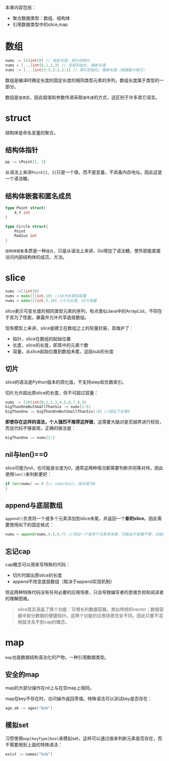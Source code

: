本章内容包括：

- 聚合数据类型：数组、结构体
- 引用数据类型中的slice,map

# 数组
```go
nums := [4]int{0} // 指定长度，部分初始化
nums = [...]int{0,1,2,3} // 全部初始化，推断长度
nums := [...]int{3:3,2:2,1:1} // 索引初始化，推断长度（根据最大索引）
```
数组是编译时确定长度的固定长度的相同类型元素的序列，数组长度属于类型的一部分。

数组是`值类型`，因此赋值和参数传递采取`值传递`的方式，这区别于许多其它语言。

# struct
结构体是命名变量的聚合。

## 结构体指针
```go
pp := &Point{1, 2}
```
从语法上来讲`Point{1, 2}`只是一个值，而不是变量，不具备内存地址。因此这是一个语法糖。

## 结构体嵌套和匿名成员
```go
type Point struct{
    X,Y int
}

type Circle struct{
    Point
    Radius int
}
```
`结构体嵌套`本质是一种`组合`，只是从语法上来讲，Go增加了语法糖，使外部能直接访问内部结构体的成员、方法。

# slice
```go
nums :=[]int{0}
nums = make([]int,10) //10为长度和容量
nums = make([]int,5,10) //5为长度，10为容量
```
slice表示可变长度的相同类型元素的序列，有点类似Java中的ArrayList，不同在于其为了性能，暴露并允许共享底层数组。

现有模型上来讲，slice是建立在数组之上的轻量封装，其维护了：

- 指针，slice在数组的起始位置
- 长度，slice的长度，即其中的元素个数
- 容量，从slice起始位置到数组末尾，这段sub的长度

## 切片
slice的语法是Python版本的简化版，不支持step和负数索引。

切片允许超出原slice的长度，但不可超过容量：
```go
nums := [10]int{0,1,2,3,4,5,6,7,8,9}
bigThanOneButSmallThanSix := nums[2:6]
bigThanOne := bigThanOneButSmallThanSix[:8] //超出了长度4
```
**即使存在这样的语法，个人强烈不推荐这样做**，这需要大脑对是否越界进行校验，而且代码不够直观，正确的做法是：
```go
bigThanOne := nums[2:]
```

## nil与len()==0
slice可能为nil，也可能是长度为0，通常这两种情况都需要判断并同等对待，因此使用`len()`来判断更好：
```go
if len(nums) == 0 {// nums为nil，或长度为0
}
```

## append与底层数组
`append()`负责将一个或多个元素添加到slice末尾，并返回一个**新的slice**。因此需要使用如下的固定格式：
```go
nums = append(nums,4,5,6,7) //添加一个或多个元素至末尾，可能由于容量不够，对底层数组进行扩容。
```

## 忘记cap
cap概念可以用来写特殊的代码：

- 切片时超出原slice的长度
- append不改变底层数组（取决于append实现机制）

但这两种特殊代码没有任何必要的应用场景，只会导致编写者的思维负担和阅读者的理解困难。

>slice其实涵盖了两个功能：可增长的数据容器，类似传统的vector；数据容器中部分数据的便捷指针。这两个功能的应用场景完全不同，因此只要不混用就涉及不到cap的概念。

# map
`map`也是数据结构语法化的产物，一种引用数据类型。

## 安全的map
map的大部分操作在nil上与在空map上相同。

map在key不存在时，访问操作返回零值。特殊语法可以测试key是否存在：
```go
age,ok := ages["bob"]
```

## 模拟set
习惯使用`map[keyType]bool`来模拟set，这样可以通过值来判断元素是否存在，而不需要用到上面的特殊语法：
```go
exist := names["bob"]
```